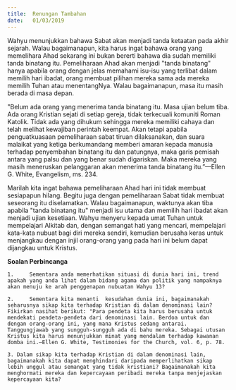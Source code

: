 ```yaml
---
title:  Renungan Tambahan
date:   01/03/2019
---
```


Wahyu menunjukkan bahawa Sabat akan menjadi tanda ketaatan pada akhir sejarah. Walau bagaimanapun, kita harus ingat bahawa orang yang memelihara   Ahad sekarang ini bukan bererti bahawa dia sudah memiliki tanda binatang itu. Pemeliharaan Ahad akan menjadi "tanda binatang" hanya apabila orang dengan jelas memahami isu-isu yang terlibat dalam memilih hari ibadat, orang membuat pilihan mereka sama ada mereka memilih Tuhan atau menentangNya.  Walau bagaimanapun, masa itu masih berada di masa depan.  

"Belum ada orang yang menerima tanda binatang itu. Masa ujian belum tiba. Ada orang Kristian sejati di setiap gereja, tidak terkecuali komuniti Roman Katolik. Tidak ada yang dihukum sehingga mereka memiliki cahaya dan telah melihat kewajiban perintah keempat. Akan tetapi apabila penguatkuasaan pemeliharaan sabat tiruan dilaksanakan, dan suara malaikat yang ketiga berkumandang memberi amaran kepada manusia terhadap penyembahan binatang itu dan patungnya, maka garis pemisah antara yang palsu dan yang benar sudah digariskan. Maka  mereka yang masih meneruskan pelanggaran akan menerima tanda binatang itu.”—Ellen G. White, Evangelism, ms. 234. 

Marilah kita ingat bahawa pemeliharaan Ahad hari ini tidak membuat sesiapapun hilang. Begitu juga dengan   pemeliharaan Sabat tidak membuat seseorang itu diselamatkan. Walau bagaimanapun, waktunya akan tiba apabila "tanda binatang itu" menjadi isu utama dan memilih hari ibadat akan menjadi ujian kesetiaan. Wahyu menyeru kepada umat Tuhan untuk mempelajari Alkitab dan, dengan semangat hati yang mencari, mempelajari kata-kata nubuat bagi diri mereka sendiri, kemudian berusaha keras untuk menjangkau dengan injil orang-orang yang pada hari ini belum dapat dijangkau  untuk Kristus.

**Soalan Perbincanga**

`1. 	Sementara anda memerhatikan situasi di dunia hari ini, trend apakah yang anda lihat dalam bidang agama dan politik yang nampaknya akan menuju ke arah penggenapan nubuatan Wahyu 13?`

`2. 	Sementara kita menanti  kesudahan dunia ini, bagaimanakah seharusnya sikap kita terhadap Kristian di dalam denominasi lain? Fikirkan nasihat berikut: "Para pendeta kita harus berusaha untuk mendekati pendeta-pendeta dari denominasi lain. Berdoa untuk dan dengan orang-orang ini, yang mana Kristus sedang antarai. Tanggungjawab yang sungguh-sungguh ada di bahu mereka. Sebagai utusan Kristus kita harus menunjukkan minat yang mendalam terhadap kawanan domba ini.—Ellen G. White, Testimonies for the Church, vol. 6, p. 78.`

`3.	Dalam sikap kita terhadap Kristian di dalam denominasi lain, bagaimanakah kita dapat menghindari daripada memperlihatkan sikap lebih unggul atau semangat yang tidak kristiani? Bagaimanakah kita menghormati mereka dan kepercayaan peribadi mereka tanpa menjejaskan kepercayaan kita?`